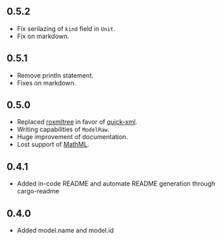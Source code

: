 0.5.2
-----
* Fix serilazing of `kind` field in `Unit`.
* Fix on markdown.

0.5.1
-----
* Remove println statement.
* Fixes on markdown.

0.5.0
-----
* Replaced [roxmltree](https://github.com/RazrFalcon/roxmltree) in favor of [quick-xml](https://github.com/tafia/quick-xml/).
* Writing capabilities of `ModelRaw`.
* Huge improvement of documentation.
* Lost support of [MathML](https://github.com/jlricon/mathml/).

0.4.1
-----
* Added in-code README and automate README generation through cargo-readme

0.4.0
-----
* Added model.name and model.id
